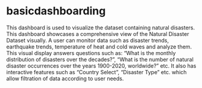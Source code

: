 # basicdashboarding

This dashboard is used to visualize the dataset containing natural disasters. This dashboard showcases a comprehensive view of the Natural Disaster Dataset visually. A user can monitor data such as disaster trends, earthquake trends, temperature of heat and cold waves and analyze them. This visual display answers questions such as: “What is the monthly distribution of disasters over the decades?”, “What is the number of natural disaster occurrences over the years 1900-2020, worldwide?” etc. It also has interactive features such as “Country Select”, “Disaster Type” etc.  which allow filtration of data according to user needs. <br>
